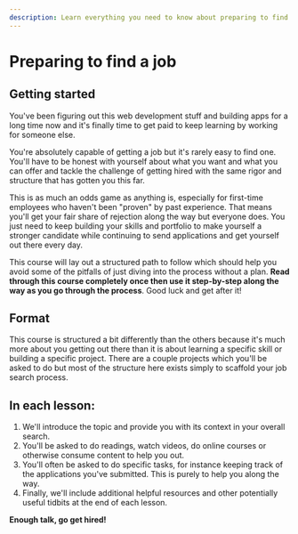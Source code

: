 ```yaml
---
description: Learn everything you need to know about preparing to find a job.
---
```


# Preparing to find a job

## Getting started

You've been figuring out this web development stuff and building apps for a long time now and it's finally time to get paid to keep learning by working for someone else.

You're absolutely capable of getting a job but it's rarely easy to find one. You'll have to be honest with yourself about what you want and what you can offer and tackle the challenge of getting hired with the same rigor and structure that has gotten you this far.

This is as much an odds game as anything is, especially for first-time employees who haven't been "proven" by past experience. That means you'll get your fair share of rejection along the way but everyone does. You just need to keep building your skills and portfolio to make yourself a stronger candidate while continuing to send applications and get yourself out there every day.

This course will lay out a structured path to follow which should help you avoid some of the pitfalls of just diving into the process without a plan. **Read through this course completely once then use it step-by-step along the way as you go through the process**. Good luck and get after it!

## Format

This course is structured a bit differently than the others because it's much more about you getting out there than it is about learning a specific skill or building a specific project. There are a couple projects which you'll be asked to do but most of the structure here exists simply to scaffold your job search process.

## In each lesson:

1. We'll introduce the topic and provide you with its context in your overall search.
2. You'll be asked to do readings, watch videos, do online courses or otherwise consume content to help you out.
3. You'll often be asked to do specific tasks, for instance keeping track of the applications you've submitted.  This is purely to help you along the way.
4. Finally, we'll include additional helpful resources and other potentially useful tidbits at the end of each lesson.

**Enough talk, go get hired!**

